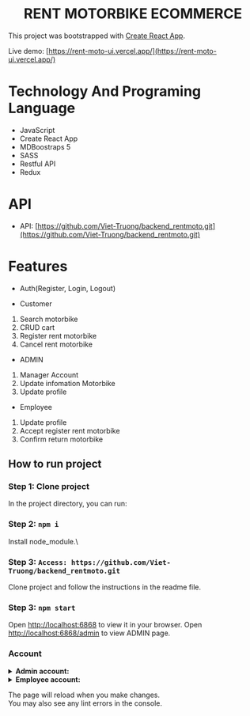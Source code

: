 <h1 align="center"> RENT MOTORBIKE ECOMMERCE </h1>

This project was bootstrapped with [Create React App](https://github.com/facebook/create-react-app).

Live demo: [https://rent-moto-ui.vercel.app/](https://rent-moto-ui.vercel.app/)

# Technology And Programing Language

-   JavaScript
-   Create React App
-   MDBoostraps 5
-   SASS
-   Restful API
-   Redux

# API

-   API: [https://github.com/Viet-Truong/backend_rentmoto.git](https://github.com/Viet-Truong/backend_rentmoto.git)

# Features

-   Auth(Register, Login, Logout)

*   Customer

1.  Search motorbike
2.  CRUD cart
3.  Register rent motorbike
4.  Cancel rent motorbike

-   ADMIN

1.  Manager Account
2.  Update infomation Motorbike
3.  Update profile

-   Employee

1.  Update profile
2.  Accept register rent motorbike
3.  Confirm return motorbike

## How to run project

### Step 1: Clone project

In the project directory, you can run:

### Step 2: `npm i`

Install node_module.\

### Step 3: `Access: https://github.com/Viet-Truong/backend_rentmoto.git`

Clone project and follow the instructions in the readme file.

### Step 3: `npm start`

Open [http://localhost:6868](http://localhost:6868) to view it in your browser.
Open [http://localhost:6868/admin](http://localhost:6868/admin) to view ADMIN page.

### Account

<details>
    <summary><strong>Admin account:</strong></summary>
    <p>Account: viettruong</p>
    <p>Password: vt123</p>
</details>

<details>
    <summary><strong>Employee account:</strong></summary>
    <p>Account: vt_nv</p>
    <p>Password: vt123</p>
</details>

The page will reload when you make changes.\
You may also see any lint errors in the console.

